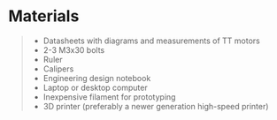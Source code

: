 # Materials

> - Datasheets with diagrams and measurements of TT motors
> - 2-3 M3x30 bolts
> - Ruler
> - Calipers
> - Engineering design notebook
> - Laptop or desktop computer
> - Inexpensive filament for prototyping
> - 3D printer (preferably a newer generation high-speed printer)
